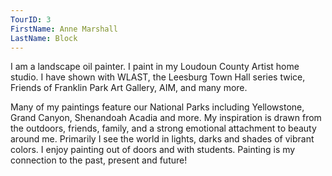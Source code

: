 ```yaml
---
TourID: 3
FirstName: Anne Marshall
LastName: Block
---
```

I am a landscape oil painter. I paint in my Loudoun County Artist home studio. I have shown with WLAST, the Leesburg Town Hall series twice, Friends of Franklin Park Art Gallery, AIM, and many more.

Many of my paintings feature our National Parks including Yellowstone, Grand Canyon, Shenandoah Acadia and more.  My inspiration is drawn from the outdoors, friends, family, and a strong emotional attachment to beauty around me.  Primarily I see the world in lights, darks and shades of vibrant colors.  I enjoy painting out of doors and with students.  Painting is my connection to the past, present and future!

